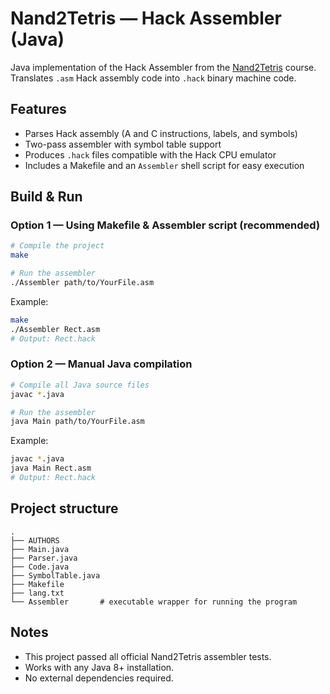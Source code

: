 # Nand2Tetris — Hack Assembler (Java)

Java implementation of the Hack Assembler from the [Nand2Tetris](https://www.nand2tetris.org/) course.  
Translates `.asm` Hack assembly code into `.hack` binary machine code.

## Features
- Parses Hack assembly (A and C instructions, labels, and symbols)
- Two-pass assembler with symbol table support
- Produces `.hack` files compatible with the Hack CPU emulator
- Includes a Makefile and an `Assembler` shell script for easy execution

## Build & Run

### Option 1 — Using Makefile & Assembler script (recommended)
```bash
# Compile the project
make

# Run the assembler
./Assembler path/to/YourFile.asm
```
Example:
```bash
make
./Assembler Rect.asm
# Output: Rect.hack
```

### Option 2 — Manual Java compilation
```bash
# Compile all Java source files
javac *.java

# Run the assembler
java Main path/to/YourFile.asm
```
Example:
```bash
javac *.java
java Main Rect.asm
# Output: Rect.hack
```

## Project structure
```
.
├── AUTHORS
├── Main.java
├── Parser.java
├── Code.java
├── SymbolTable.java
├── Makefile
├── lang.txt
└── Assembler       # executable wrapper for running the program
```

## Notes
- This project passed all official Nand2Tetris assembler tests.
- Works with any Java 8+ installation.
- No external dependencies required.

